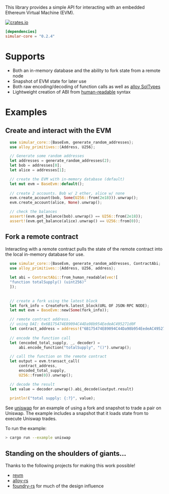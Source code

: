  This library provides a simple API for interacting with an embedded Ethereum Virtual Machine (EVM).

 [![crates.io](https://img.shields.io/crates/v/simular-core?style=flat)](https://crates.io/crates/simular-core)

 ```toml
 [dependencies]
 simular-core = "0.2.4"
 ```

 # Supports
 - Both an in-memory database and the ability to fork state from a remote node
 - Snapshot of EVM state for later use
 - Both raw encoding/decoding of function calls as well as [alloy SolTypes](https://docs.rs/alloy-sol-macro/0.7.0/alloy_sol_macro/macro.sol.html)
 - Lightweight creation of ABI from [human-readable](https://docs.ethers.org/v5/api/utils/abi/formats/#abi-formats--human-readable-abi) syntax


 # Examples

## Create and interact with the EVM

   ```rust
     use simular_core::{BaseEvm, generate_random_addresses};
     use alloy_primitives::{Address, U256};

     // Generate some random addresses
     let addresses = generate_random_addresses(2);
     let bob = addresses[0];
     let alice = addresses[1];

     // create the EVM with in-memory database (default)
     let mut evm = BaseEvm::default();
     
     // create 2 accounts. Bob w/ 2 ether, alice w/ none
     evm.create_account(bob, Some(U256::from(2e18))).unwrap();
     evm.create_account(alice, None).unwrap();

     // check the balances
     assert!(evm.get_balance(bob).unwrap() == U256::from(2e18));
     assert!(evm.get_balance(alice).unwrap() == U256::from(0));
   ```

## Fork a remote contract  
Interacting with a remote contract pulls the state of the remote contract into the local in-memory database for use.

   ```rust
     use simular_core::{BaseEvm, generate_random_addresses, ContractAbi;
     use alloy_primitives::{Address, U256, address};
     
     let abi = ContractAbi::from_human_readable(vec![
     "function totalSupply() (uint256)"
     ]);
    
     
     // create a fork using the latest block
     let fork_info = CreateFork.latest_block(URL OF JSON-RPC NODE);
     let mut evm = BaseEvm::new(Some(fork_info));

     // remote contract address.
     // using DAI: 0x6B175474E89094C44Da98b954EedeAC495271d0F
     let contract_address = address!("6B175474E89094C44Da98b954EedeAC495271d0F");
     
     // encode the function call
     let (encoded_total_supply, _, decoder) =
         abi.encode_function("totalSupply", "()").unwrap();

     // call the function on the remote contract
     let output = evm.transact_call(
         contract_address,
         encoded_total_supply,
         U256::from(0)).unwrap();

     // decode the result
     let value = decoder.unwrap().abi_decode(&output.result)
     
     println!("total supply: {:?}", value);
   ```

See [uniswap](https://github.com/simular-fi/simular-core/tree/main/examples/uniswap) for an example of using a fork and snapshot to trade a pair on Uniswap. The example includes a snapshot that it loads state from to execute Uniswap trades.

To run the example:
```sh
> cargo run --example uniswap
```

## Standing on the shoulders of giants...
Thanks to the following projects for making this work possible!
- [revm](https://github.com/bluealloy/revm)
- [alloy-rs](https://github.com/alloy-rs)
- [foundry-rs](https://github.com/foundry-rs/foundry) for much of the design influence